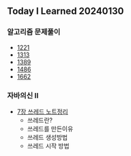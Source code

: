 Today I Learned 20240130
---

### 알고리즘 문제풀이

- [1221](https://github.com/melody-story/Algorithm/tree/main/1221-split-a-string-in-balanced-strings)
- [1313](https://github.com/melody-story/Algorithm/tree/main/1313-decompress-run-length-encoded-list)
- [1389](https://github.com/melody-story/Algorithm/tree/main/1389-create-target-array-in-the-given-order)
- [1486](https://github.com/melody-story/Algorithm/tree/main/1486-xor-operation-in-an-array)
- [1662](https://github.com/melody-story/Algorithm/tree/main/1662-check-if-two-string-arrays-are-equivalent)

### 자바의신 II

- [7장 쓰레드 노트정리](https://github.com/melody-story/TIL/tree/main/java/thread.md)
  - 쓰레드란?
  - 쓰레드를 만든이유
  - 쓰레드 생성방법
  - 쓰레드 시작 방법